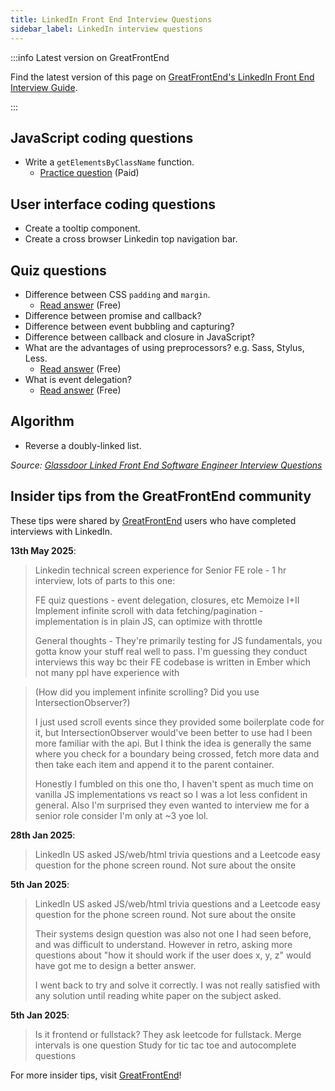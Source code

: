 ```yaml
---
title: LinkedIn Front End Interview Questions
sidebar_label: LinkedIn interview questions
---
```


:::info Latest version on GreatFrontEnd

Find the latest version of this page on [GreatFrontEnd's LinkedIn Front End Interview Guide](https://www.greatfrontend.com/interviews/company/linkedin/questions-guides?utm_source=frontendinterviewhandbook&utm_medium=referral&gnrs=frontendinterviewhandbook).

:::

## JavaScript coding questions

- Write a `getElementsByClassName` function.
  - [Practice question](https://www.greatfrontend.com/questions/javascript/get-elements-by-class-name?utm_source=frontendinterviewhandbook&utm_medium=referral&gnrs=frontendinterviewhandbook) (Paid)

## User interface coding questions

- Create a tooltip component.
- Create a cross browser Linkedin top navigation bar.

## Quiz questions

- Difference between CSS `padding` and `margin`.
  - [Read answer](https://www.greatfrontend.com/questions/quiz/explain-your-understanding-of-the-box-model-and-how-you-would-tell-the-browser-in-css-to-render-your-layout-in-different-box-models?utm_source=frontendinterviewhandbook&utm_medium=referral&gnrs=frontendinterviewhandbook) (Free)
- Difference between promise and callback?
- Difference between event bubbling and capturing?
- Difference between callback and closure in JavaScript?
- What are the advantages of using preprocessors? e.g. Sass, Stylus, Less.
  - [Read answer](https://www.greatfrontend.com/questions/quiz/what-are-the-advantages-disadvantages-of-using-css-preprocessors?utm_source=frontendinterviewhandbook&utm_medium=referral&gnrs=frontendinterviewhandbook) (Free)
- What is event delegation?
  - [Read answer](https://www.greatfrontend.com/questions/quiz/explain-event-delegation?utm_source=frontendinterviewhandbook&utm_medium=referral&gnrs=frontendinterviewhandbook) (Free)

## Algorithm

- Reverse a doubly-linked list.

_Source: [Glassdoor Linked Front End Software Engineer Interview Questions](https://www.glassdoor.sg/Interview/LinkedIn-Front-End-Software-Engineer-Interview-Questions-EI_IE34865.0,8_KO9,36.htm)_

## Insider tips from the GreatFrontEnd community

These tips were shared by [GreatFrontEnd](https://www.greatfrontend.com/?utm_source=frontendinterviewhandbook&utm_medium=referral&gnrs=frontendinterviewhandbook) users who have completed interviews with LinkedIn.

**13th May 2025**:

> Linkedin technical screen experience for Senior FE role - 1 hr interview, lots of parts to this one:
> 
> FE quiz questions - event delegation, closures, etc
> Memoize I+II
> Implement infinite scroll with data fetching/pagination - implementation is in plain JS, can optimize with throttle
> 
> General thoughts - They're primarily testing for JS fundamentals, you gotta know your stuff real well to pass. I'm guessing they conduct interviews this way bc their FE codebase is written in Ember which not many ppl have experience with 

> (How did you implement infinite scrolling? Did you use IntersectionObserver?)
> 
> I just used scroll events since they provided some boilerplate code for it, but IntersectionObserver would've been better to use had I been more familiar with the api. But I think the idea is generally the same where you check for a boundary being crossed, fetch more data and then take each item and append it to the parent container.
> 
> Honestly I fumbled on this one tho, I haven't spent as much time on vanilla JS implementations vs react so I was a lot less confident in general. Also I'm surprised they even wanted to interview me for a senior role consider I'm only at ~3 yoe lol.

**28th Jan 2025**:

> LinkedIn US asked JS/web/html trivia questions and a Leetcode easy question for the phone screen round. Not sure about the onsite

**5th Jan 2025**:

> LinkedIn US asked JS/web/html trivia questions and a Leetcode easy question for the phone screen round. Not sure about the onsite
> 
> Their systems design question was also not one I had seen before, and was difficult to understand. However in retro, asking more questions about "how it should work if the user does x, y, z" would have got me to design a better answer.
> 
> I went back to try and solve it correctly. I was not really satisfied with any solution until reading white paper on the subject asked. 

**5th Jan 2025**:

> Is it frontend or fullstack? They ask leetcode for fullstack. Merge intervals is one question
> Study for tic tac toe and autocomplete questions

For more insider tips, visit [GreatFrontEnd](https://www.greatfrontend.com/?utm_source=frontendinterviewhandbook&utm_medium=referral&gnrs=frontendinterviewhandbook)!
